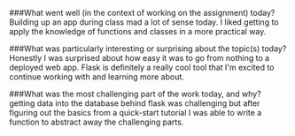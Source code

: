###What went well (in the context of working on the assignment) today?
Building up an app during class mad a lot of sense today. I liked getting to apply the knowledge of functions and classes in a more practical way.

###What was particularly interesting or surprising about the topic(s) today?
Honestly I was surprised about how easy it was to go from nothing to a deployed web app. Flask is definitely a really cool tool that I'm excited to continue working with and learning more about.

###What was the most challenging part of the work today, and why?
getting data into the database behind flask was challenging but after figuring out the basics from a quick-start tutorial I was able to write a function to abstract away the challenging parts. 
